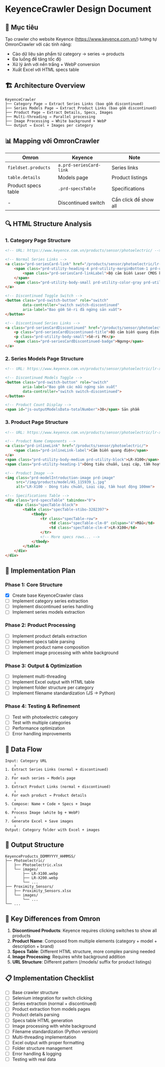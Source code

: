 # KeyenceCrawler Design Document

## 🎯 Mục tiêu
Tạo crawler cho website Keyence (https://www.keyence.com.vn/) tương tự OmronCrawler với các tính năng:
- Cào dữ liệu sản phẩm từ category → series → products
- Đa luồng để tăng tốc độ
- Xử lý ảnh với nền trắng + WebP conversion
- Xuất Excel với HTML specs table

## 🏗️ Architecture Overview

```
KeyenceCrawler
├── Category Page → Extract Series Links (bao gồm discontinued)
├── Series Models Page → Extract Product Links (bao gồm discontinued)  
├── Product Page → Extract Details, Specs, Images
├── Multi-threading → Parallel processing
├── Image Processing → White background + WebP
└── Output → Excel + Images per category
```

## 📊 Mapping với OmronCrawler

| Omron | Keyence | Note |
|-------|---------|------|
| `fieldset.products` | `a.prd-seriesCard-link` | Series links |
| `table.details` | Models page | Product listings |
| Product specs table | `.prd-specsTable` | Specifications |
| - | Discontinued switch | Cần click để show all |

## 🔍 HTML Structure Analysis

### 1. Category Page Structure
```html
<!-- URL: https://www.keyence.com.vn/products/sensor/photoelectric/ -->

<!-- Normal Series Links -->
<a class="prd-seriesCard-link" href="/products/sensor/photoelectric/lr-x/">
    <span class="prd-utility-heading-4 prd-utility-marginBottom-1 prd-utility-block">
        <span class="prd-seriesCard-linkLabel">Bộ cảm biến Laser CMOS kỹ thuật số</span>
    </span>
    <span class="prd-utility-body-small prd-utility-color-gray prd-utility-block">Sê-ri LR-X</span>
</a>

<!-- Discontinued Toggle Switch -->
<button class="prd-switch-button" role="switch" 
        data-controller="switch switch-discontinued"
        aria-label="Bao gồm Sê-ri đã ngừng sản xuất">
</button>

<!-- Discontinued Series Links -->
<a class="prd-seriesCardDiscontinued" href="/products/sensor/photoelectric/pk/">
    <p class="prd-seriesCardDiscontinued-title">Bộ cảm biến quang điện khoảng cách cố định</p>
    <p class="prd-utility-body-small">Sê-ri PK</p>
    <span class="prd-seriesCardDiscontinued-badge">Ngưng</span>
</a>
```

### 2. Series Models Page Structure  
```html
<!-- URL: https://www.keyence.com.vn/products/sensor/photoelectric/lr-x/models/ -->

<!-- Discontinued Models Toggle -->
<button class="prd-switch-button" role="switch"
        aria-label="Bao gồm các mẫu ngừng sản xuất"
        data-controller="switch switch-discontinued">
</button>

<!-- Product Count Display -->
<span id="js-outputModelsData-totalNumber">38</span> Sản phẩm
```

### 3. Product Page Structure
```html
<!-- URL: https://www.keyence.com.vn/products/sensor/photoelectric/lr-x/models/lr-x100/ -->

<!-- Product Name Components -->
<a class="prd-inlineLink" href="/products/sensor/photoelectric/">
    <span class="prd-inlineLink-label">Cảm biến quang điện</span>
</a>
<span class="prd-utility-body-medium prd-utility-block">LR-X100</span>
<span class="prd-utility-heading-1">Dòng tiêu chuẩn, Loại cáp, tầm hoạt động 100mm</span>

<!-- Product Image -->
<img class="prd-modelIntroduction-image prd-image" 
     src="/img/products/model/AS_115939_L.jpg" 
     alt="LR-X100 - Dòng tiêu chuẩn, Loại cáp, tầm hoạt động 100mm">

<!-- Specifications Table -->
<div class="prd-specsTable" tabindex="0">
    <div class="specTable-block">
        <table class="specTable-stibo-3282397">
            <tbody>
                <tr class="specTable-row">
                    <td class="specTable-clm-0" colspan="4">Mẫu</td>
                    <td class="specTable-clm-4">LR-X100</td>
                </tr>
                <!-- More specs rows... -->
            </tbody>
        </table>
    </div>
</div>
```

## 🚀 Implementation Plan

### Phase 1: Core Structure
- [x] Create base KeyenceCrawler class
- [ ] Implement category series extraction
- [ ] Implement discontinued series handling
- [ ] Implement series models extraction

### Phase 2: Product Processing  
- [ ] Implement product details extraction
- [ ] Implement specs table parsing
- [ ] Implement product name composition
- [ ] Implement image processing with white background

### Phase 3: Output & Optimization
- [ ] Implement multi-threading
- [ ] Implement Excel output with HTML table
- [ ] Implement folder structure per category
- [ ] Implement filename standardization (JS → Python)

### Phase 4: Testing & Refinement
- [ ] Test with photoelectric category
- [ ] Test with multiple categories
- [ ] Performance optimization
- [ ] Error handling improvements

## 📝 Data Flow

```
Input: Category URL
    ↓
1. Extract Series Links (normal + discontinued)
    ↓
2. For each series → Models page
    ↓
3. Extract Product Links (normal + discontinued)
    ↓
4. For each product → Product details
    ↓
5. Compose: Name + Code + Specs + Image
    ↓
6. Process Image (white bg + WebP)
    ↓
7. Generate Excel + Save images
    ↓
Output: Category folder with Excel + images
```

## 🎨 Output Structure

```
KeyenceProducts_DDMMYYYY_HHMMSS/
├── Photoelectric/
│   ├── Photoelectric.xlsx
│   └── images/
│       ├── LR-X100.webp
│       ├── LR-X200.webp
│       └── ...
├── Proximity_Sensors/
│   ├── Proximity_Sensors.xlsx
│   └── images/
│       └── ...
└── ...
```

## 🔧 Key Differences from Omron

1. **Discontinued Products**: Keyence requires clicking switches to show all products
2. **Product Name**: Composed from multiple elements (category + model + description + brand)
3. **Specs Table**: Different HTML structure, more complex parsing needed
4. **Image Processing**: Requires white background addition
5. **URL Structure**: Different pattern (/models/ suffix for product listings)

## 📋 Implementation Checklist

- [ ] Base crawler structure
- [ ] Selenium integration for switch clicking
- [ ] Series extraction (normal + discontinued)
- [ ] Product extraction from models pages
- [ ] Product details parsing
- [ ] Specs table HTML generation
- [ ] Image processing with white background
- [ ] Filename standardization (Python version)
- [ ] Multi-threading implementation
- [ ] Excel output with proper formatting
- [ ] Folder structure management
- [ ] Error handling & logging
- [ ] Testing with real data

